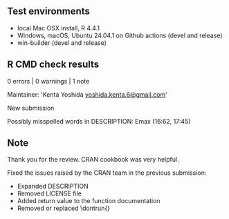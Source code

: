 ## Test environments

* local Mac OSX install, R 4.4.1
* Windows, macOS, Ubuntu 24.04.1 on Github actions (devel and release)
* win-builder (devel and release)


## R CMD check results

0 errors | 0 warnings | 1 note

Maintainer: 'Kenta Yoshida <yoshida.kenta.6@gmail.com>'

New submission

Possibly misspelled words in DESCRIPTION:
  Emax (16:62, 17:45)

## Note

Thank you for the review. CRAN cookbook was very helpful.

Fixed the issues raised by the CRAN team in the previous submission:

- Expanded DESCRIPTION
- Removed LICENSE file
- Added return value to the function documentation
- Removed or replaced \dontrun{}
